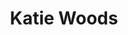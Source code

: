 ---
layout: "team"
title: "Katie Woods"
publish_name: "Katie Woods"
email: "?@?"
bg_image: "images/team/people_background.png"
photo: "/images/team/sood.png"
lab_position: "Undergrad"
lab_group: "Undergrad Students"
status: "current"
draft: false
social:
type: "member"
---